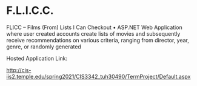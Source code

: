 # F.L.I.C.C.
FLICC – Films (From) Lists I Can Checkout  • ASP.NET Web Application where user created accounts create lists of movies and subsequently receive  recommendations on various criteria, ranging from director, year, genre, or randomly generated


Hosted Application Link:

http://cis-iis2.temple.edu/spring2021/CIS3342_tuh30490/TermProject/Default.aspx

